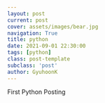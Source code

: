 ```yaml
---
layout: post
current: post
cover: assets/images/bear.jpg
navigation: True
title: python
date: 2021-09-01 22:30:00
tags: [python]
class: post-template
subclass: 'post'
author: GyuhoonK
---
```


First Python Posting
